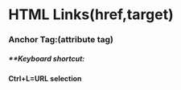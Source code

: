 # HTML Links(href,target)



### **Anchor Tag:<a>(attribute tag)**



##### **\*\*Keyboard shortcut:**

**Ctrl+L=URL selection**

